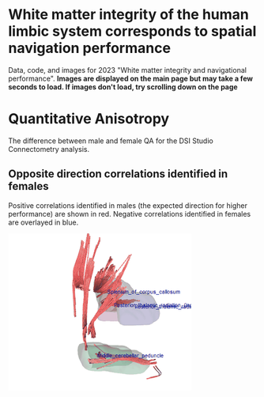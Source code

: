 # White matter integrity of the human limbic system corresponds to spatial navigation performance
Data, code, and images for 2023 "White matter integrity and navigational performance". 
**Images are displayed on the main page but may take a few seconds to load. If images don't load, try scrolling down on the page**

# Quantitative Anisotropy
The difference between male and female QA for the DSI Studio Connectometry analysis. 

## Opposite direction correlations identified in females
Positive correlations identified in males (the expected direction for higher performance) are shown in red.
Negative correlations identified in females are overlayed in blue. 

![malesVsFemalesQA](https://github.com/NeuroscienceScripts/kasowski_chrastil_2023_white_matter/blob/main/Images/MaleVsFemaleQA.gif)
